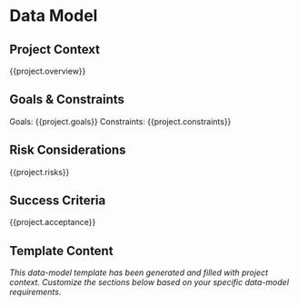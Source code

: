 # Data Model

## Project Context
{{project.overview}}

## Goals & Constraints
Goals: {{project.goals}}
Constraints: {{project.constraints}}

## Risk Considerations
{{project.risks}}

## Success Criteria
{{project.acceptance}}

## Template Content
*This data-model template has been generated and filled with project context. Customize the sections below based on your specific data-model requirements.*
